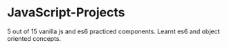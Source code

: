 # JavaScript-Projects
5 out of 15 vanilla js and es6 practiced components.
Learnt es6 and object oriented concepts.
